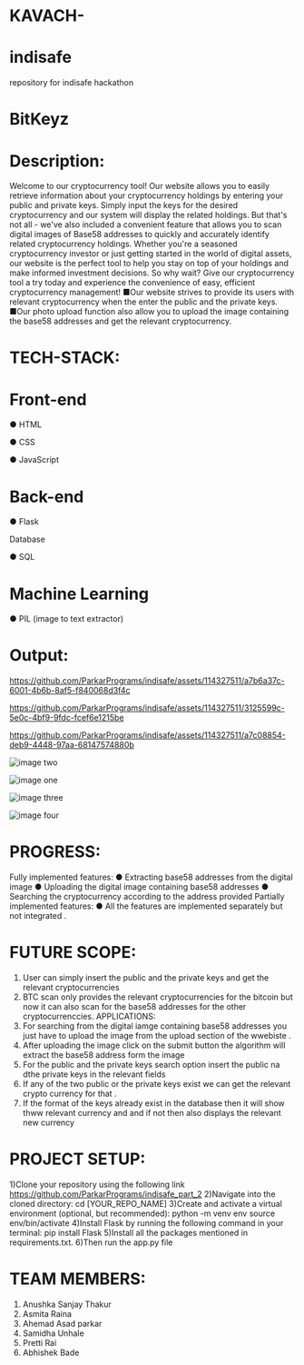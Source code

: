 # KAVACH-
# indisafe
repository for indisafe hackathon
# BitKeyz
# Description:
Welcome to our cryptocurrency tool! Our website allows you to easily retrieve
information about your cryptocurrency holdings by entering your public and
private keys. Simply input the keys for the desired cryptocurrency and our system
will display the related holdings.
But that's not all - we've also included a convenient feature that allows you to
scan digital images of Base58 addresses to quickly and accurately identify related
cryptocurrency holdings.
Whether you're a seasoned cryptocurrency investor or just getting started in the
world of digital assets, our website is the perfect tool to help you stay on top of
your holdings and make informed investment decisions.
So why wait? Give our cryptocurrency tool a try today and experience the
convenience of easy, efficient cryptocurrency management!
■Our website strives to provide its users with relevant cryptocurrency when the
enter the public and the private keys.
■Our photo upload function also allow you to upload the image containing the
base58 addresses and get the relevant cryptocurrency.

# TECH-STACK:
# Front-end

● HTML

● CSS

● JavaScript

# Back-end

● Flask

Database

● SQL

# Machine Learning

● PIL (image to text extractor)

# Output:



https://github.com/ParkarPrograms/indisafe/assets/114327511/a7b6a37c-6001-4b6b-8af5-f840068d3f4c




https://github.com/ParkarPrograms/indisafe/assets/114327511/3125599c-5e0c-4bf9-9fdc-fcef6e1215be




https://github.com/ParkarPrograms/indisafe/assets/114327511/a7c08854-deb9-4448-97aa-68147574880b

![image two](https://github.com/ParkarPrograms/indisafe/assets/114327511/d5d81062-d6f5-48ff-80c3-22bc0462390a)

![image one](https://github.com/ParkarPrograms/indisafe/assets/114327511/dc474f1c-eb59-44a6-927d-039cde91006b)


![image three](https://github.com/ParkarPrograms/indisafe/assets/114327511/016b69ec-460e-4642-b341-9475656c51a1)


![image four](https://github.com/ParkarPrograms/indisafe/assets/114327511/fe8e13b9-b6bc-43fa-8f66-cb31ab1fc5da)



# PROGRESS:

Fully implemented features:
● Extracting base58 addresses from the digital image
● Uploading the digital image containing base58 addresses
● Searching the cryptocurrency according to the address provided
Partially implemented features:
● All the features are implemented separately but not integrated .

# FUTURE SCOPE:
1. User can simply insert the public and the private keys and get the relevant
cryptocurrencies
2. BTC scan only provides the relevant cryptocurrencies for the bitcoin but now it
can also scan for the base58 addresses for the other cryptocurrenccies.
APPLICATIONS:
1. For searching from the digital iamge containing base58 addresses you just
have to upload the image from the upload section of the wwebiste .
2. After uploading the image click on the submit button the algorithm will
extract the base58 address form the image
3. For the public and the private keys search option insert the public na dthe
private keys in the relevant fields
4. If any of the two public or the private keys exist we can get the relevant
crypto currency for that .
5. If the format of the keys already exist in the database then it will show
thww relevant currency and and if not then also displays the relevant new
currency

# PROJECT SETUP:
1)Clone your repository using the following link
https://github.com/ParkarPrograms/indisafe_part_2
2)Navigate into the cloned directory:
cd [YOUR_REPO_NAME]
3)Create and activate a virtual environment (optional, but recommended):
python -m venv env
source env/bin/activate
4)Install Flask by running the following command in your terminal:
pip install Flask
5)Install all the packages mentioned in requirements.txt.
6)Then run the app.py file

# TEAM MEMBERS:
1. Anushka Sanjay Thakur
2. Asmita Raina
3. Ahemad Asad parkar
4. Samidha Unhale
5. Pretti Rai
6. Abhishek Bade
